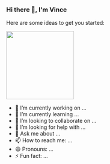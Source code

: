 ### Hi there 👋, I'm Vince

Here are some ideas to get you started:

<img height="180em" src="https://github-readme-stats.vercel.app/api?username=dev-techguy&show_icons=true&hide_border=true&&count_private=true&include_all_commits=true" />

- 🔭 I’m currently working on ...
- 🌱 I’m currently learning ...
- 👯 I’m looking to collaborate on ...
- 🤔 I’m looking for help with ...
- 💬 Ask me about ...
- 📫 How to reach me: ...
- 😄 Pronouns: ...
- ⚡ Fun fact: ...


